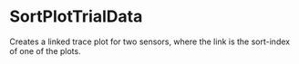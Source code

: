 # SortPlotTrialData
Creates a linked trace plot for two sensors, where the link is the sort-index of one of the plots.
